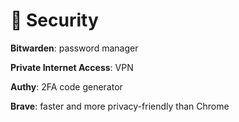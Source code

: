 # 🔐 Security

**Bitwarden**: password manager

**Private Internet Access**: VPN

**Authy**: 2FA code generator

**Brave**: faster and more privacy-friendly than Chrome
